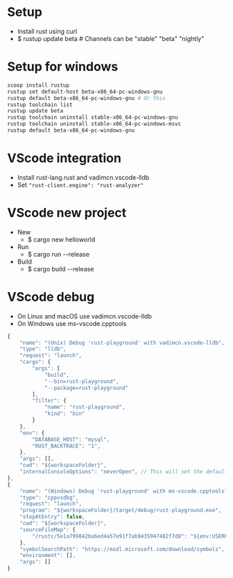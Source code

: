 Setup
=====
* Install rust using curl
* $ rustup update beta # Channels can be "stable" "beta" "nightly"

Setup for windows
=====
```sh
scoop install rustup
rustup set default-host beta-x86_64-pc-windows-gnu
rustup default beta-x86_64-pc-windows-gnu # Or this
rustup toolchain list
rustup update beta
rustup toolchain uninstall stable-x86_64-pc-windows-gnu
rustup toolchain uninstall stable-x86_64-pc-windows-msvc
rustup default beta-x86_64-pc-windows-gnu
```

VScode integration
=====
* Install rust-lang.rust and vadimcn.vscode-lldb
* Set `"rust-client.engine": "rust-analyzer"`

VScode new project
=====
* New
    * $ cargo new helloworld
* Run
    * $ cargo run --release
* Build
    * $ cargo build --release

VScode debug
=====
* On Linux and macOS use vadimcn.vscode-lldb
* On Windows use ms-vscode.cpptools
```js
{
    "name": "(Unix) Debug 'rust-playground' with vadimcn.vscode-lldb",
    "type": "lldb",
    "request": "launch",
    "cargo": {
        "args": [
            "build",
            "--bin=rust-playground",
            "--package=rust-playground"
        ],
        "filter": {
            "name": "rust-playground",
            "kind": "bin"
        }
    },
    "env": {
        "DATABASE_HOST": "mysql",
        "RUST_BACKTRACE": "1",
    },
    "args": [],
    "cwd": "${workspaceFolder}",
    "internalConsoleOptions": "neverOpen", // This will set the default debug panel to "Terminal" instead of "Debug Console"
},
{
    "name": "(Windows) Debug 'rust-playground' with ms-vscode.cpptools",
    "type": "cppvsdbg",
    "request": "launch",
    "program": "${workspaceFolder}/target/debug/rust-playground.exe",
    "stopAtEntry": false,
    "cwd": "${workspaceFolder}",
    "sourceFileMap": {
        "/rustc/5e1a799842ba6ed4a57e91f7ab9435947482f7d8": "${env:USERPROFILE}/.rustup/toolchains/stable-x86_64-pc-windows-msvc/lib/rustlib/src/rust"
    },
    "symbolSearchPath": "https://msdl.microsoft.com/download/symbols",
    "environment": [],
    "args": []
}
```
